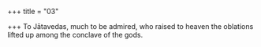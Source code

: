 +++
title = "03"

+++
To Jātavedas, much to be admired, who raised to heaven
the oblations lifted up among the conclave of the gods.